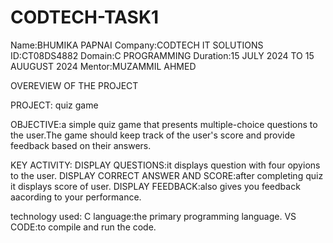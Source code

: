 # CODTECH-TASK1
Name:BHUMIKA PAPNAI
Company:CODTECH IT SOLUTIONS
ID:CT08DS4882
Domain:C PROGRAMMING
Duration:15 JULY 2024 TO 15 AUUGUST 2024
Mentor:MUZAMMIL AHMED

OVEREVIEW OF THE PROJECT

PROJECT:  quiz game

OBJECTIVE:a simple quiz game that presents multiple-choice questions to the
user.The game should keep track of the user's score and provide feedback
based on their answers.

KEY ACTIVITY:
DISPLAY QUESTIONS:it displays question with four opyions to the user.
DISPLAY CORRECT ANSWER AND SCORE:after completing quiz it displays score of user.
DISPLAY FEEDBACK:also gives you feedback aacording to your performance.

technology used:
C language:the primary programming language.
VS CODE:to compile and run the code. 
